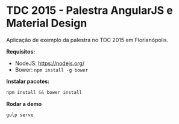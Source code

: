 # TDC 2015 - Palestra AngularJS e Material Design
Aplicação de exemplo da palestra no TDC 2015 em Florianópolis.

**Requisitos:**
  - NodeJS: https://nodejs.org/
  - Bower: ```npm install -g bower```

**Instalar pacotes:**
```javascript
npm install && bower install
```

**Rodar a demo**
```javascript
gulp serve
```
